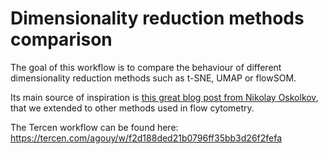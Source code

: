 # Dimensionality reduction methods comparison

The goal of this workflow is to compare the behaviour of different dimensionality reduction methods such as t-SNE, UMAP or flowSOM.

Its main source of inspiration is [this great blog post from Nikolay Oskolkov](https://towardsdatascience.com/tsne-vs-umap-global-structure-4d8045acba17), that we extended to other methods used in flow cytometry.

The Tercen workflow can be found here: https://tercen.com/agouy/w/f2d188ded21b0796ff35bb3d26f2fefa
